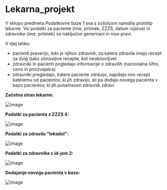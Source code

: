 # Lekarna_projekt

V sklopu predmeta Podatkovne baze 1 sva s sošolcem naredila prototip lekarne. Vsi podatki za paciente (ime, priimek, ZZZS, datum rojstva) in zdravnike (ime, priimek) so naključno generirani in niso pravi.

V njej lahko:
- pacienti preverijo, kdo je njihov zdravnik, za katera zdravila imajo recept za dvig (tako obnovljive recepte, kot neobnovljive)
- zdravniki in pacienti pogledajo informacije o zdravilih (nacionalna šifro, ceno in proizvajalca)
- zdravniki pregledajo, katere paciente zdravijo, napišejo nov recept kateremu od pacientov, ki jih zdravijo, ali pa dodajo novega pacienta v bazo pacientov, ki jih posamezen zdravnik zdravi

**Začetna stran lekarne:**

![image](https://github.com/Gr3g0rk/Lekarna_projekt/assets/81242496/b31161e7-f724-422a-b595-f5894c7b7e64)


**Podatki za pacienta z ZZZS 4:**

![image](https://github.com/Gr3g0rk/Lekarna_projekt/assets/81242496/44895424-6295-4dc5-8cf3-08789d74fcf6)

**Podatki za zdravilo "lekadol":**

![image](https://github.com/Gr3g0rk/Lekarna_projekt/assets/81242496/e9c8a35c-f0f1-4711-9bcd-4b49324bba08)

**Podatki za zdravnika z id-jem 2:**

![image](https://github.com/Gr3g0rk/Lekarna_projekt/assets/81242496/7517668b-63c8-49c1-8a86-91b14c535848)

**Dodajanje novega pacienta v bazo:**

![image](https://github.com/Gr3g0rk/Lekarna_projekt/assets/81242496/a4b10212-4a13-4649-834f-8e27a6075824)







